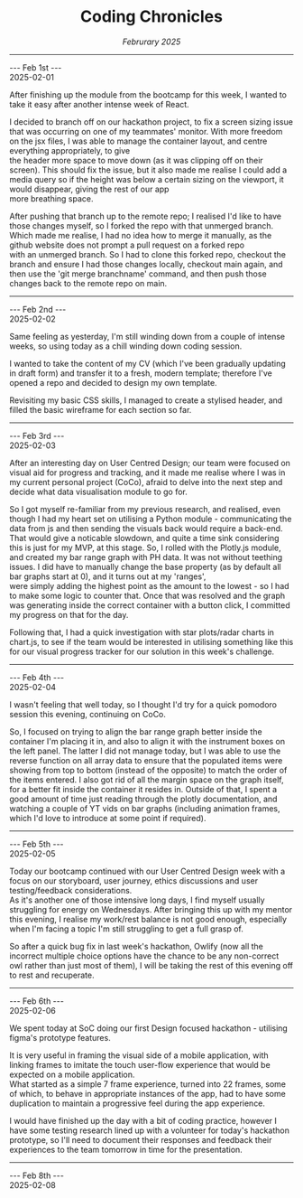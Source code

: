 <h1 align = "center"> Coding Chronicles </h1>
 <div align = "center"><i> Februrary 2025 </i></div>

 ------------

--- Feb 1st ---  
2025-02-01

After finishing up the module from the bootcamp for this week, I wanted to take it easy after another intense week of React.  

I decided to branch off on our hackathon project, to fix a screen sizing issue that was occurring on one of my teammates' monitor.  With more freedom on the jsx files, I was able to manage the container layout, and centre everything appropriately, to give  
the header more space to move down (as it was clipping off on their screen). This should fix the issue, but it also made me realise I could add a media query so if the height was below a certain sizing on the viewport, it would disappear, giving the rest of our app  
more breathing space.  
  
After pushing that branch up to the remote repo; I realised I'd like to have those changes myself, so I forked the repo with that unmerged branch.  Which made me realise, I had no idea how to merge it manually, as the github website does not prompt a pull request on a forked repo  
with an unmerged branch. So I had to clone this forked repo, checkout the branch and ensure I had those changes locally, checkout main again, and then use the 'git merge branchname' command, and then push those changes back to the remote repo on main.  

------------ 

--- Feb 2nd ---  
2025-02-02

Same feeling as yesterday, I'm still winding down from a couple of intense weeks, so using today as a chill winding down coding session.  

I wanted to take the content of my CV (which I've been gradually updating in draft form) and transfer it to a fresh, modern template; therefore I've opened a repo and decided to design my own template.  
  
Revisiting my basic CSS skills, I managed to create a stylised header, and filled the basic wireframe for each section so far.  

------------ 

--- Feb 3rd ---  
2025-02-03

After an interesting day on User Centred Design; our team were focused on visual aid for progress and tracking, and it made me realise where I was in my current personal project (CoCo), afraid to delve into the next step and decide what data visualisation module to go for.  

So I got myself re-familiar from my previous research, and realised, even though I had my heart set on utilising a Python module - communicating the data from js and then sending the visuals back would require a back-end. That would give a noticable slowdown, and quite a time sink
considering this is just for my MVP, at this stage.  So, I rolled with the Plotly.js module, and created my bar range graph with PH data. It was not without teething issues. I did have to manually change the base property (as by default all bar graphs start at 0), and it turns out at my 'ranges',  
were simply adding the highest point as the amount to the lowest - so I had to make some logic to counter that.  Once that was resolved and the graph was generating inside the correct container with a button click, I committed my progress on that for the day.  
  
Following that, I had a quick investigation with star plots/radar charts in chart.js, to see if the team would be interested in utilising something like this for our visual progress tracker for our solution in this week's challenge.  

------------ 

--- Feb 4th ---  
2025-02-04

I wasn't feeling that well today, so I thought I'd try for a quick pomodoro session this evening, continuing on CoCo.  

So, I focused on trying to align the bar range graph better inside the container I'm placing it in, and also to align it with the instrument boxes on the left panel. The latter I did not manage today, but I was able to use the reverse function 
on all array data to ensure that the populated items were showing from top to bottom (instead of the opposite) to match the order of the items entered. I also got rid of all the margin space on the graph itself, for a better fit inside the container it resides in. 
Outside of that, I spent a good amount of time just reading through the plotly documentation, and watching a couple of YT vids on bar graphs (including animation frames, which I'd love to introduce at some point if required).

------------

--- Feb 5th ---  
2025-02-05

Today our bootcamp continued with our User Centred Design week with a focus on our storyboard, user journey, ethics discussions and user testing/feedback considerations.  
As it's another one of those intensive long days, I find myself usually struggling for energy on Wednesdays. After bringing this up with my mentor this evening, I realise my work/rest balance is not good enough, especially when I'm facing a topic I'm still struggling to 
get a full grasp of.  

So after a quick bug fix in last week's hackathon, Owlify (now all the incorrect multiple choice options have the chance to be any non-correct owl rather than just most of them), I will be taking the rest of this evening off to rest and recuperate.  

------------

--- Feb 6th ---  
2025-02-06

We spent today at SoC doing our first Design focused hackathon - utilising figma's prototype features.  
  
It is very useful in framing the visual side of a mobile application, with linking frames to imitate the touch user-flow experience that would be expected on a mobile application.  
What started as a simple 7 frame experience, turned into 22 frames, some of which, to behave in appropriate instances of the app, had to have some duplication to maintain a progressive feel during the app experience.

I would have finished up the day with a bit of coding practice, however I have some testing research lined up with a volunteer for today's hackathon prototype, so I'll need to document their responses and feedback their experiences to the team tomorrow in time for the presentation.

------------

--- Feb 8th ---  
2025-02-08
